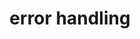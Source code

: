 ---
layout: default
title: error handling
parent: Trappen Maar!
grand_parent: Puzzels
nav_order: 5
---